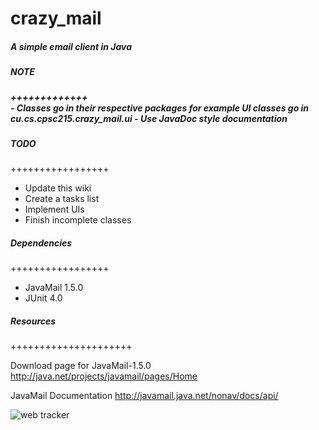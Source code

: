 crazy_mail
==========

<h5>A simple email client in Java</h5>

<h5>NOTE<h5>
+++++++++++++<br/>
- Classes go in their respective packages for example UI classes go in cu.cs.cpsc215.crazy_mail.ui
- Use JavaDoc style documentation


<h5>TODO</h5>
+++++++++++++++++<br/>
<ul>
	
<li> Update this wiki</li>
<li>Create a tasks list</li>
<li> Implement UIs</li>
<li>Finish incomplete classes</li>

</ul>

<h5>Dependencies</h5>
+++++++++++++++++<br/>
<ul>
	
<li> JavaMail 1.5.0</li>
<li>JUnit 4.0</li>


</ul>



<h5>Resources</h5>
+++++++++++++++++++++<br/>

Download page for JavaMail-1.5.0 http://java.net/projects/javamail/pages/Home<br/>

JavaMail Documentation http://javamail.java.net/nonav/docs/api/<br/>

<!-- Histats.com  START (html only)-->
<a href="http://www.histats.com" alt="page hit counter" target="_blank" ></a>
<img  src="http://sstatic1.histats.com/0.gif?2290964&101" alt="web tracker" border="0">
<!-- Histats.com  END  -->